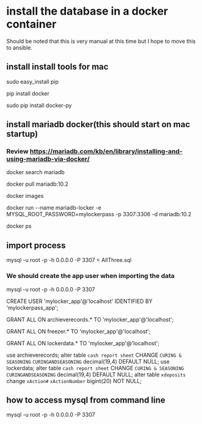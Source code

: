 # install the database in a docker container
Should be noted that this is very manual at this time but I hope to move this to ansible.

## install install tools for mac
sudo easy_install pip

pip install docker

sudo pip install docker-py


## install mariadb docker(this should start on mac startup)
### Review https://mariadb.com/kb/en/library/installing-and-using-mariadb-via-docker/
docker search mariadb

docker pull mariadb:10.2

docker images

docker run --name mariadb-locker -e MYSQL_ROOT_PASSWORD=mylockerpass  -p 3307:3306 -d mariadb:10.2 

docker ps

## import process
mysql -u root -p -h 0.0.0.0 -P 3307 < AllThree.sql

### We should create the app user when importing the data
mysql -u root -p -h 0.0.0.0 -P 3307

CREATE USER 'mylocker_app'@'localhost' IDENTIFIED BY 'mylockerpass_app';

GRANT ALL ON archieverecords.* TO 'mylocker_app'@'localhost';

GRANT ALL ON freezer.* TO 'mylocker_app'@'localhost';

GRANT ALL ON lockerdata.* TO 'mylocker_app'@'localhost';

use archieverecords;
alter table `cash report sheet` CHANGE `CURING & SEASONING` `CURINGANDSEASONING` decimal(19,4) DEFAULT NULL;
use lockerdata;
alter table `cash report sheet` CHANGE `CURING & SEASONING` `CURINGANDSEASONING` decimal(19,4) DEFAULT NULL;
alter table `xdeposits` change `xAction#` `xActionNumber` bigint(20) NOT NULL;

## how to access mysql from command line
mysql -u root -p -h 0.0.0.0 -P 3307

